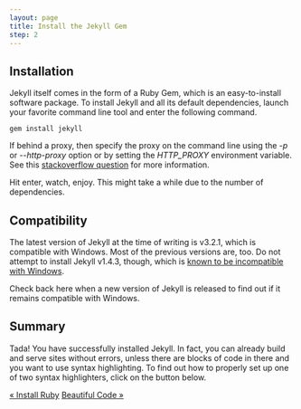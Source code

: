 ```yaml
---
layout: page
title: Install the Jekyll Gem
step: 2
---
```


## Installation

Jekyll itself comes in the form of a Ruby Gem, which is an easy-to-install software package. To install Jekyll and all its default dependencies, launch your favorite command line tool and enter the following command.

~~~
gem install jekyll
~~~

If behind a proxy, then specify the proxy on the command line using the *-p* or *--http-proxy* option or by setting the *HTTP_PROXY* environment variable. See this [stackoverflow question](http://stackoverflow.com/questions/4418/how-do-i-update-ruby-gems-from-behind-a-proxy-isa-ntlm) for more information.

Hit enter, watch, enjoy. This might take a while due to the number of dependencies.

## Compatibility

The latest version of Jekyll at the time of writing is v3.2.1, which is compatible with Windows. Most of the previous versions are, too. Do not attempt to install Jekyll v1.4.3, though, which is [known to be incompatible with Windows](https://github.com/jekyll/jekyll/issues/1948).

Check back here when a new version of Jekyll is released to find out if it remains compatible with Windows.

## Summary

Tada! You have successfully installed Jekyll. In fact, you can already build and serve sites without errors, unless there are blocks of code in there and you want to use syntax highlighting. To find out how to properly set up one of two syntax highlighters, click on the button below.

<div class="pagination">
  <a class="pagination-item older" href="{{ site.baseurl }}1-ruby-and-devkit">&laquo; Install Ruby</a>
  <a class="pagination-item newer" href="{{ site.baseurl }}3-syntax-highlighting">Beautiful Code &raquo;</a>
</div>
